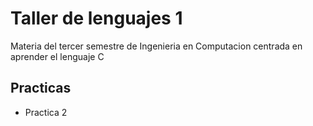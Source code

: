 <h1>Taller de lenguajes 1</h1>

<p>Materia del tercer semestre de Ingenieria en Computacion centrada en aprender el lenguaje C</p>

<h2>Practicas</h2>
<ul>
<li><a url:"https://github.com/JuanCruzFerreiraM/Taller-de-Lenguajes-1/tree/master/Practica%202">Practica 2</a></li> 
</ul>